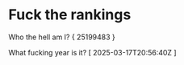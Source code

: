 # Fuck the rankings

Who the hell am I?
{ 25199483 }

What fucking year is it?
[ 2025-03-17T20:56:40Z ]
